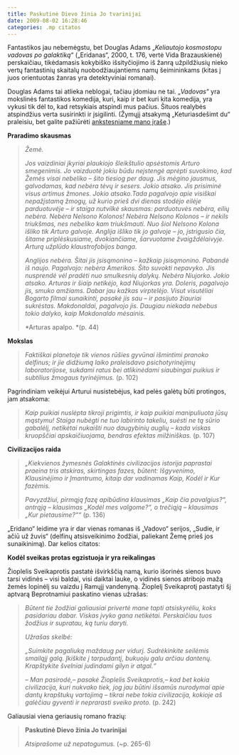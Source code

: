```yaml
---
title: Paskutinė Dievo žinia Jo tvarinijai
date: 2009-08-02 16:28:46
categories: .mp citatos
---
```


Fantastikos jau nebemėgstu, bet Douglas Adams „*Keliautojo kosmostopu vadovas po galaktiką*“ („Eridanas“, 2000, t. 176, vertė Vida Brazauskienė) perskaičiau, tikėdamasis kokybiško išsityčiojimo iš žanrą užpildžiusių nieko vertų fantastinių skaitalų nuobodžiaujantiems namų šeimininkams (kitas į juos orientuotas žanras yra detektyviniai romanai).

Douglas Adams tai atlieka neblogai, tačiau įdomiau ne tai. „*Vadovas*“ yra mokslinės fantastikos komedija, kuri, kaip ir bet kuri kita komedija, yra vykusi tik dėl to, kad retsykiais atspindi mus pačius. Šituos realybės atspindžius verta susirinkti ir įsigilinti. (Žymųjį atsakymą „Keturiasdešimt du“ praleisiu, bet galite pažiūrėti [ankstesniame mano įraše](/blog/wolfram-alphas-answer-to-the-ultimate-question-of-life-the-universe-and-everythingwolfram-alphas-answer-to-the-ultimate-question-of-life-the-universe-and-everything).)

**Praradimo skausmas**

> *Žemė.*
>
> *Jos vaizdiniai įkyriai plaukiojo šleikštulio apsėstomis Arturo smegenimis. Jo vaizduotė jokiu būdu neįstengė aprėpti suvokimo, kad Žemės visai nebeliko – šito tiesiog per daug. Jis mėgino jausmus, galvodamas, kad nebėra tėvų ir sesers. Jokio atsako. Jis prisiminė visus artimus žmones. Jokio atsako.Tada pagalvojo apie visiškai nepažįstamą žmogų, už kurio prieš dvi dienas stodėjo eilėje parduotuvėje – ir staiga nutvilkė skausmas: parduotuvės nebėra, eilių nebėra. Nebėra Nelsono Kolonos! Nebėra Nelsono Kolonos – ir nekils triukšmas, nes nebeliko kam triukšmauti. Nuo šiol Nelsono Kolona išliko tik Arturo galvoje. Anglija išliko tik jo galvoje – jo, įstrigusio čia, šitame priplėskusiame, dvokiančiame, šarvuotame žvaigždėlaivyje. Arturą užplūdo klaustrofobijos banga.*
>
> *Anglijos nebėra. Šitai jis įsisąmonino – kažkaip įsisąmonino. Pabandė iš naujo. Pagalvojo: nebėra Amerikos. Šito suvokti nepavyko. Jis nusprendė vėl pradėti nuo smulkesnių dalykų. Nebėra Niujorko. Jokio atsako. Arturas ir šiaip netikėjo, kad Niujorkas yra. Doleris, pagalvojo jis, smuko amžiams. Dabar jau kažkas virptelėjo. Visut visutėliai Bogarto filmai sunaikinti, pasakė jis sau – ir pasijuto žiauriai sukrėstas. Makdonaldai, pagalvojo jis. Daugiau niekada nebebus tokio dalyko, kaip Makdonaldo mėsainis.*
>
> *Arturas apalpo. *(p. 44)

**Mokslas**

> *Faktiškai planetoje tik vienos rūšies gyvūnai išmintimi pranoko delfinus; ir jie didžiumą laiko praleisdavo psichotyrinėjimų laboratorijose, sukdami ratus bei atlikinėdami siaubingai puikius ir subtilius žmogaus tyrinėjimus.* (p. 102)

Pagrindiniam veikėjui Arturui nusistebėjus, kad pelės galėtų būti protingos, jam atsakoma:

> *Kaip puikiai nuslėpta tikroji prigimtis, ir kaip puikiai manipuliuota jūsų mąstymu! Staiga nubėgti ne tuo labirinto takeliu, suėsti ne tą sūrio gabalėlį, netikėtai nukaišti nuo daugybinių auglių – kada viskas kruopščiai apskaičiuojama, bendras efektas milžiniškas.* (p. 107)

**Civilizacijos raida**

> *„Kiekvienos žymesnės Galaktinės civilizacijos istorija paprastai praeina tris atskiras, skirtingas fazes, būtent: Išgyvenimo, Klausinėjimo ir Įmantrumo, kitaip dar vadinamas Kaip, Kodėl ir Kur fazėmis.*
>
> *Pavyzdžiui, pirmąją fazę apibūdina klausimas „Kaip čia pavalgius?“, antrąją – klausimas „Kodėl mes valgome?“, o trečiąją – klausimas „Kur pietausime?““* (p. 136)

„Eridano“ leidime yra ir dar vienas romanas iš „Vadovo“ serijos, „Sudie, ir ačiū už žuvis“ (delfinų atsisveikinimo žodžiai, paliekant Žemę prieš jos sunaikinimą). Dar kelios citatos:

**Kodėl sveikas protas egzistuoja ir yra reikalingas**

Žioplelis Sveikaprotis pastatė išvirkščią namą, kurio išorinės sienos buvo tarsi vidinės – visi baldai, visi daiktai lauke, o vidinės sienos atribojo mažą žemės lopinėlį su vaizdu į Ramųjį vandenyną. Žioplelį Sveikaprotį pastatyti šį aptvarą Beprotnamiui paskatino vienas užrašas:

> *Būtent tie žodžiai galiausiai privertė mane tapti atsiskyrėliu, koks pasidariau dabar. Viskas įvyko gana netikėtai. Perskaičiau tuos žodžius ir supratau, ką turiu daryti.*
>
> *Užrašas skelbė:*
>
> *„Suimkite pagaliuką maždaug per vidurį. Sudrėkinkite seilėmis smailąjį galą. Įkiškite į tarpudantį, bukuoju galu arčiau dantenų. Krapštykite švelniai judindami gilyn ir atgal.“*
>
> *– Man pasirodė,– pasakė Žioplelis Sveikaprotis,– kad bet kokia civilizacija, kuri nukvako tiek, jog jau būtini išsamūs nurodymai apie dantų krapštukų vartojimą – tikrai nebe tokia civilizacija, kokioje aš galėčiau gyventi ir neprarasti sveiko proto.* (p. 242)

Galiausiai viena geriausių romano frazių:

> **Paskutinė Dievo žinia Jo tvarinijai**
>
> *Atsiprašome už nepatogumus.* (\~p. 265-6)
